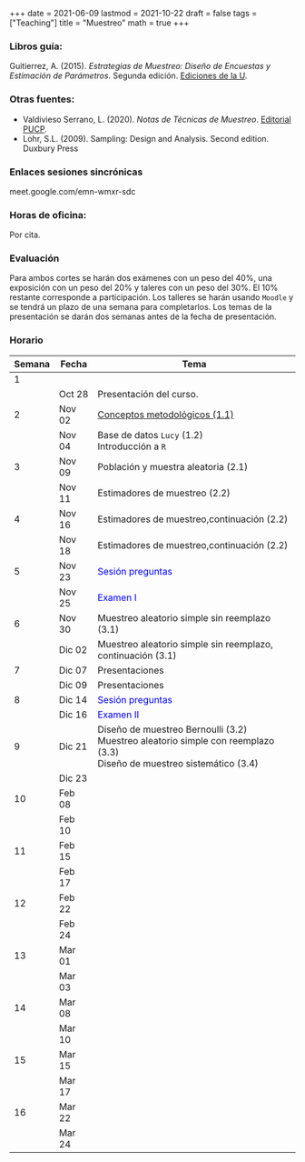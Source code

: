 +++
date      = 2021-06-09
lastmod   = 2021-10-22
draft     = false
tags      = ["Teaching"]
title     = "Muestreo"
math      = true
+++

### Libros guía:

Guitierrez, A. (2015). *Estrategias de Muestreo: Diseño de Encuestas y Estimación de Parámetros*. Segunda edición. [Ediciones de la U](https://edicionesdelau.com/producto/estrategias-de-muestreo-diseno-de-encuestas-y-estimacion-de-parametros-2/).

### Otras fuentes:
+ Valdivieso Serrano, L. (2020). *Notas de Técnicas de Muestreo*. [Editorial PUCP](https://departamento.pucp.edu.pe/ciencias/pub_dpto/notas-de-tecnicas-de-muestreo/).
+ Lohr, S.L. (2009). Sampling: Design and Analysis. Second edition. Duxbury Press


### Enlaces sesiones sincrónicas

meet.google.com/emn-wmxr-sdc


### Horas de oficina: 

Por cita.

### Evaluación

Para ambos cortes se harán dos exámenes con un peso del 40%, una exposición con un peso del 20% y taleres con un peso del 30%. El 10% restante corresponde a participación. Los talleres se harán usando `Moodle` y se tendrá un plazo de una semana para completarlos. Los temas de la presentación se darán dos semanas antes de la fecha de presentación.


### Horario

Semana | Fecha | Tema
---| ---| ---
1      | &nbsp; | &nbsp;
&nbsp; | Oct 28 | Presentación del curso.
2      | Nov 02 | [Conceptos metodológicos (1.1)](https://alexrojas.netlify.app/post/sampling/Lec_CapituloI/)
&nbsp; | Nov 04 | Base de datos `Lucy` (1.2) <br> Introducción a `R`
3      | Nov 09 | Población y muestra aleatoria (2.1)
&nbsp; | Nov 11 | Estimadores de muestreo (2.2)
4      | Nov 16 | Estimadores de muestreo,continuación (2.2)
&nbsp; | Nov 18 | Estimadores de muestreo,continuación (2.2)
5      | Nov 23 | <font color="blue">Sesión preguntas</font>
&nbsp; | Nov 25 | <font color="blue">Examen I</font>
6      | Nov 30 | Muestreo aleatorio simple sin reemplazo (3.1) 
&nbsp; | Dic 02 | Muestreo aleatorio simple sin reemplazo, continuación (3.1) 
7      | Dic 07 | Presentaciones
&nbsp; | Dic 09 | Presentaciones
8      | Dic 14 | <font color="blue">Sesión preguntas</font>
&nbsp; | Dic 16 | <font color="blue">Examen II</font>
9      | Dic 21 | Diseño de muestreo Bernoulli (3.2) <br> Muestreo aleatorio simple con reemplazo (3.3) <br> Diseño de muestreo sistemático (3.4) 
&nbsp; | Dic 23 | &nbsp;
10     | Feb 08 | &nbsp;
&nbsp; | Feb 10 | &nbsp;
11     | Feb 15 |  &nbsp;
&nbsp; | Feb 17  | &nbsp;
12     | Feb 22 |  &nbsp;
&nbsp; | Feb 24  | &nbsp;
13     | Mar 01 |  &nbsp;
&nbsp; | Mar 03  | &nbsp;
14     | Mar 08 |  &nbsp;
&nbsp; | Mar 10  | &nbsp;
15     | Mar 15 |  &nbsp;
&nbsp; | Mar 17  | &nbsp;
16     | Mar 22 |  &nbsp;
&nbsp; | Mar 24  | &nbsp;

  

